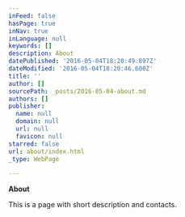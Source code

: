 ```yaml
---
inFeed: false
hasPage: true
inNav: true
inLanguage: null
keywords: []
description: About
datePublished: '2016-05-04T18:20:49.897Z'
dateModified: '2016-05-04T18:20:46.600Z'
title: ''
author: []
sourcePath: _posts/2016-05-04-about.md
authors: []
publisher:
  name: null
  domain: null
  url: null
  favicon: null
starred: false
url: about/index.html
_type: WebPage

---
```

**About**

This is a page with short description and contacts.